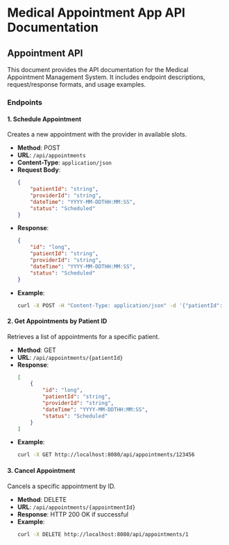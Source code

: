 # Medical Appointment App API Documentation

## Appointment API

This document provides the API documentation for the Medical Appointment Management System. It includes endpoint descriptions, request/response formats, and usage examples.

### Endpoints

#### 1. Schedule Appointment

Creates a new appointment with the provider in available slots.

- **Method**: POST
- **URL**: `/api/appointments`
- **Content-Type**: `application/json`
- **Request Body**:
    ```json
    {
        "patientId": "string",
        "providerId": "string",
        "dateTime": "YYYY-MM-DDTHH:MM:SS",
        "status": "Scheduled"
    }
    ```
- **Response**:
    ```json
    {
        "id": "long",
        "patientId": "string",
        "providerId": "string",
        "dateTime": "YYYY-MM-DDTHH:MM:SS",
        "status": "Scheduled"
    }
    ```
- **Example**:
    ```bash
    curl -X POST -H "Content-Type: application/json" -d '{"patientId": "123456", "providerId": "789012", "dateTime": "2023-12-31T10:00:00", "status": "Scheduled"}' http://localhost:8080/api/appointments
    ```

#### 2. Get Appointments by Patient ID

Retrieves a list of appointments for a specific patient.

- **Method**: GET
- **URL**: `/api/appointments/{patientId}`
- **Response**:
    ```json
    [
        {
            "id": "long",
            "patientId": "string",
            "providerId": "string",
            "dateTime": "YYYY-MM-DDTHH:MM:SS",
            "status": "Scheduled"
        }
    ]
    ```
- **Example**:
    ```bash
    curl -X GET http://localhost:8080/api/appointments/123456
    ```

#### 3. Cancel Appointment

Cancels a specific appointment by ID.

- **Method**: DELETE
- **URL**: `/api/appointments/{appointmentId}`
- **Response**: HTTP 200 OK if successful
- **Example**:
    ```bash
    curl -X DELETE http://localhost:8080/api/appointments/1
    ```
